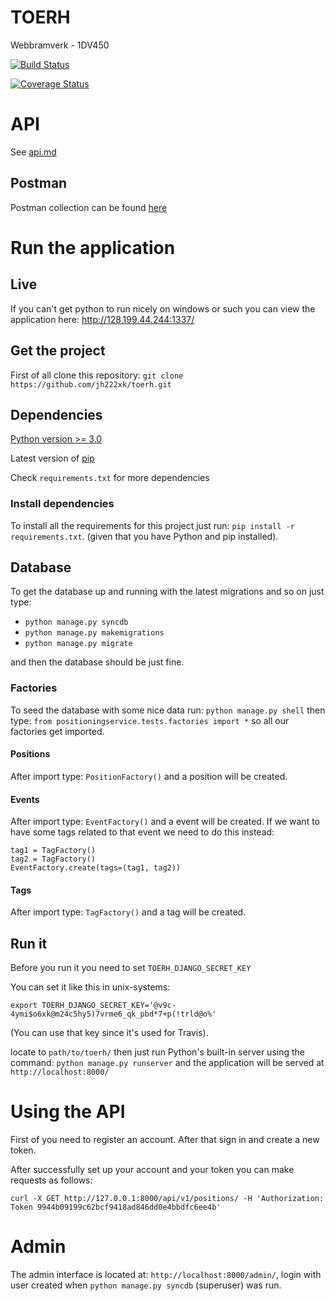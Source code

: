 TOERH
===========
Webbramverk - 1DV450

[![Build Status](https://travis-ci.org/jh222xk/toerh.svg?branch=master)](https://travis-ci.org/jh222xk/toerh)

[![Coverage Status](https://coveralls.io/repos/jh222xk/toerh/badge.svg)](https://coveralls.io/r/jh222xk/toerh)

# API

See [api.md](https://github.com/jh222xk/toerh/blob/master/api.md)

## Postman
Postman collection can be found [here](https://github.com/jh222xk/toerh/blob/master/API.json.postman_collection)

# Run the application

## Live
If you can't get python to run nicely on windows or such you can view the application here:
http://128.199.44.244:1337/

## Get the project
First of all clone this repository: `git clone https://github.com/jh222xk/toerh.git`

## Dependencies
[Python version >= 3.0](https://www.python.org/downloads/)

Latest version of [pip](https://pip.pypa.io/en/latest/installing.html)

Check `requirements.txt` for more dependencies

### Install dependencies
To install all the requirements for this project just run: `pip install -r requirements.txt`.
(given that you have Python and pip installed).

## Database
To get the database up and running with the latest migrations and so on just type:
* `python manage.py syncdb`
* `python manage.py makemigrations`
* `python manage.py migrate`

and then the database should be just fine.

### Factories
To seed the database with some nice data run: `python manage.py shell`
then type: `from positioningservice.tests.factories import *` so all our factories get imported.

#### Positions
After import type: `PositionFactory()` and a position will be created.

#### Events
After import type: `EventFactory()` and a event will be created. If we want to have some tags related to that
event we need to do this instead:

```
tag1 = TagFactory()
tag2 = TagFactory()
EventFactory.create(tags=(tag1, tag2))
```

#### Tags
After import type: `TagFactory()` and a tag will be created.

## Run it

Before you run it you need to set `TOERH_DJANGO_SECRET_KEY`

You can set it like this in unix-systems:

`export TOERH_DJANGO_SECRET_KEY='@v9c-4ymi$o6xk@m24c5hy5)7vrme6_qk_pbd*7+p(!trld@o%'`

(You can use that key since it's used for Travis).

locate to `path/to/toerh/` then just run Python's built-in server using the command: `python manage.py runserver` and the application will be served at `http://localhost:8000/`

# Using the API
First of you need to register an account. After that sign in and create a new token.

After successfully set up your account and your token you can make requests as follows:

``curl -X GET http://127.0.0.1:8000/api/v1/positions/ -H 'Authorization: Token 9944b09199c62bcf9418ad846dd0e4bbdfc6ee4b'``

# Admin

The admin interface is located at: `http://localhost:8000/admin/`, login with user created when `python manage.py syncdb` (superuser) was run.